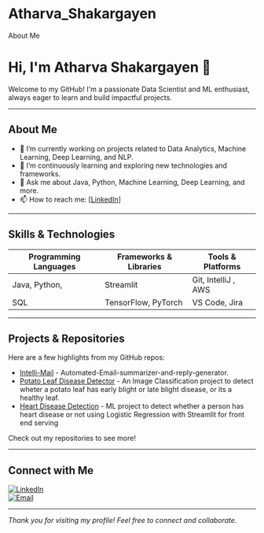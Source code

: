 # Atharva_Shakargayen
About Me
# Hi, I'm Atharva Shakargayen 👋

Welcome to my GitHub! I'm a passionate Data Scientist and ML enthusiast, always eager to learn and build impactful projects.

---

## About Me

- 🔭 I’m currently working on projects related to Data Analytics, Machine Learning, Deep Learning, and NLP.
- 🌱 I’m continuously learning and exploring new technologies and frameworks.
- 💬 Ask me about Java, Python, Machine Learning, Deep Learning, and more.
- 📫 How to reach me: [[LinkedIn](https://www.linkedin.com/in/atharvashakargayen/)]

---

## Skills & Technologies

| Programming Languages | Frameworks & Libraries     | Tools & Platforms          |
|-----------------------|---------------------------|-----------------------------|
| Java, Python,      | Streamlit                    | Git, IntelliJ  , AWS        |
| SQL                | TensorFlow, PyTorch          |   VS Code, Jira              |

---

## Projects & Repositories

Here are a few highlights from my GitHub repos:

- [Intelli-Mail](https://github.com/Atharva-Shakargayen/Intellimail---Automated-Email-summarizer-and-reply-generator) - Automated-Email-summarizer-and-reply-generator.
- [Potato Leaf Disease Detector](https://github.com/Atharva-Shakargayen/Potato-Leaf-Disease-Detection-using-CNN-) - An Image Classification project to detect                                       wheter a potato leaf has early blight or late blight disease, or its a healthy leaf. 
- [Heart Disease Detection](https://github.com/Atharva-Shakargayen/Heart-Disease-Detection-using-Logistic-Regression---Machine-Learning-Project) - ML project to                                detect whether a person has heart disease or not using Logistic Regression with Streamlit for front end serving

Check out my repositories to see more!

---

## Connect with Me

[![LinkedIn](https://img.shields.io/badge/LinkedIn-AtharvaShakargayen-blue?logo=linkedin&style=for-the-badge)](https://linkedin.com/in/atharvashakargayen)  
[![Email](https://img.shields.io/badge/Email-atharvashakargayen@gmail.com-blue?style=for-the-badge&logo=gmail)](mailto:atharvashakargayen@gmail.com) 

---

*Thank you for visiting my profile! Feel free to connect and collaborate.*  
